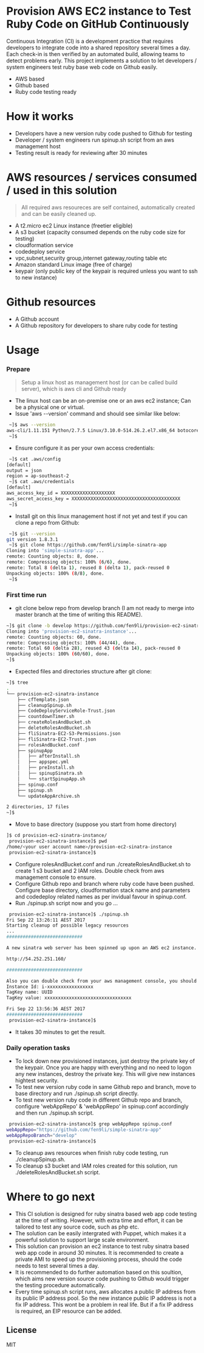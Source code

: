 # Provision AWS EC2 instance to Test Ruby Code on GitHub Continuously 

Continuous Integration (CI) is a development practice that requires developers to integrate code into a shared repository several times a day. Each check-in is then verified by an automated build, allowing teams to detect problems early. This project implements a solution to let developers / system engineers test ruby base web code on Github easily.

  - AWS based 
  - Github based
  - Ruby code testing ready

# How it works

  - Developers have a new version ruby code pushed to Github for testing
  - Developer / system engineers run spinup.sh script from an aws management host
  - Testing result is ready for reviewing after 30 minutes

# AWS resources / services consumed / used in this solution
> All required aws resoureces are self contained, automatically created and can be easily cleaned up.
  - A t2.micro ec2 Linux instance (freetier eligible)
  - A s3 bucket (capacity consumed depends on the ruby code size for testing)
  - cloudformation service
  - codedeploy service
  - vpc,subnet,security group,internet gateway,routing table etc
  - Amazon standard Linux image (free of charge)
  - keypair (only public key of the keypair is required unless you want to ssh to new instance)

# Github resources

  - A Github account
  - A Github repository for developers to share ruby code for testing

# Usage
### Prepare
> Setup a linux host as management host (or can be called build server), which is aws cli and Github ready 
* The linux host can be an on-premise one or an aws ec2 instance; Can be a physical one or virtual.
* Issue 'aws --version' command and should see similar like below: 

```sh
 ~]$ aws --version
aws-cli/1.11.151 Python/2.7.5 Linux/3.10.0-514.26.2.el7.x86_64 botocore/1.7.9
 ~]$
```

* Ensure configure it as per your own access credentials: 
```sh
 ~]$ cat .aws/config
[default]
output = json
region = ap-southeast-2
 ~]$ cat .aws/credentials
[default]
aws_access_key_id = XXXXXXXXXXXXXXXXXXXX
aws_secret_access_key = XXXXXXXXXXXXXXXXXXXXXXXXXXXXXXXXXXXXXXXX
 ~]$
```

* Install git on this linux management host if not yet and test if you can clone a repo from Github:
 
```sh
 ~]$ git --version
git version 1.8.3.1
 ~]$ git clone https://github.com/fen9li/simple-sinatra-app
Cloning into 'simple-sinatra-app'...
remote: Counting objects: 8, done.
remote: Compressing objects: 100% (6/6), done.
remote: Total 8 (delta 1), reused 8 (delta 1), pack-reused 0
Unpacking objects: 100% (8/8), done.
 ~]$
```

### First time run
* git clone below repo from develop branch (I am not ready to merge into master branch at the time of writing this README). 

```sh
~]$ git clone -b develop https://github.com/fen9li/provision-ec2-sinatra-instance
Cloning into 'provision-ec2-sinatra-instance'...
remote: Counting objects: 60, done.
remote: Compressing objects: 100% (44/44), done.
remote: Total 60 (delta 28), reused 43 (delta 14), pack-reused 0
Unpacking objects: 100% (60/60), done.
~]$
```

* Expected files and directories structure after git clone: 

```sh
~]$ tree
.
└── provision-ec2-sinatra-instance
    ├── cfTemplate.json
    ├── cleanupSpinup.sh
    ├── CodeDeployServiceRole-Trust.json
    ├── countdownTimer.sh
    ├── createRolesAndBucket.sh
    ├── deleteRolesAndBucket.sh
    ├── fliSinatra-EC2-S3-Permissions.json
    ├── fliSinatra-EC2-Trust.json
    ├── rolesAndBucket.conf
    ├── spinupApp
    │   ├── afterInstall.sh
    │   ├── appspec.yml
    │   ├── preInstall.sh
    │   ├── spinupSinatra.sh
    │   └── startSpinupApp.sh
    ├── spinup.conf
    ├── spinup.sh
    └── updateAppArchive.sh

2 directories, 17 files
~]$
```

* Move to base directory (suppose you start from home directory)

```sh
]$ cd provision-ec2-sinatra-instance/
 provision-ec2-sinatra-instance]$ pwd
/home/<your user account name>/provision-ec2-sinatra-instance
 provision-ec2-sinatra-instance]$
```

* Configure rolesAndBucket.conf and run ./createRolesAndBucket.sh to create 1 s3 bucket and 2 IAM roles. Double check from aws management console to ensure.
* Configure Github repo and branch where ruby code have been pushed. Configure base directory, cloudformation stack name and parameters and codedeploy related names as per invidual favour in spinup.conf. 
* Run ./spinup.sh script now and you go ...

```sh
 provision-ec2-sinatra-instance]$ ./spinup.sh
Fri Sep 22 13:26:11 AEST 2017
Starting cleanup of possible legacy resources
...
############################

A new sinatra web server has been spinned up upon an AWS ec2 instance. To test it, enter below link in your web browser... and you should see a Hello World message ...

http://54.252.251.160/

############################

Also you can double check from your aws management console, you should be able to see an ec2 instance with below details...
Instance Id: i-xxxxxxxxxxxxxxxxx
TagKey name: UUID
TagKey value: xxxxxxxxxxxxxxxxxxxxxxxxxxxxxxxx

Fri Sep 22 13:56:36 AEST 2017
############################
 provision-ec2-sinatra-instance]$
```

* It takes 30 minutes to get the result. 

### Daily operation tasks 
* To lock down new provisioned instances, just destroy the private key of the keypair. Once you are happy with everything and no need to logon any new instances, destroy the private key. This will give new instances hightest security.
* To test new version ruby code in same Github repo and branch, move to base directory and run ./spinup.sh script directly.
* To test new version ruby code in different Github repo and branch, configure 'webAppRepo' & 'webAppRepo' in spinup.conf accordingly and then run ./spinup.sh script.

```sh
 provision-ec2-sinatra-instance]$ grep webAppRepo spinup.conf
webAppRepo="https://github.com/fen9li/simple-sinatra-app"
webAppRepoBranch="develop"
 provision-ec2-sinatra-instance]$
```

* To cleanup aws resources when finish ruby code testing, run ./cleanupSpinup.sh.
* To cleanup s3 bucket and IAM roles created for this solution, run ./deleteRolesAndBucket.sh script.

# Where to go next
* This CI solution is designed for ruby sinatra based web app code testing at the time of writing. However, with extra time and effort, it can be tailored to test any source code, such as php etc.  
* The solution can be easily intergrated with Puppet, which makes it a powerful solution to support large scale environment.
* This solution can provision an ec2 instance to test ruby sinatra based web app code in around 30 minutes. It is recommended to create a private AMI to speed up the provisioning process, should the code needs to test several times a day.
* It is recommended to do further automation based on this soultion, which aims new version source code pushing to Github would trigger the testing procedure automatically. 
* Every time spinup.sh script runs, aws allocates a public IP address from its public IP address pool. So the new instance public IP address is not a fix IP address. This wont be a problem in real life. But if a fix IP address is required, an EIP resource can be added. 

License
----
MIT
